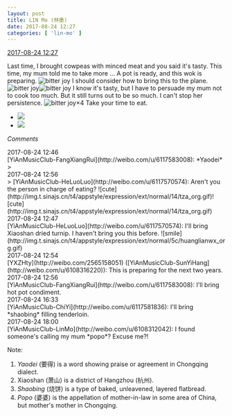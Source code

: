 ```yaml
---
layout: post
title: LIN Mo (林墨)
date: 2017-08-24 12:27
categories: [ 'lin-mo' ]
---
```


<div class="weibo-info">
  <a href="http://weibo.com/6108312042/Fiz3rwg0c">2017-08-24 12:27</a>
</div>

Last time, I brought cowpeas with minced meat and you said it's tasty. This time, my mum told me to take more … A pot is ready, and this wok is preparing. ![bitter joy](http://img.t.sinajs.cn/t4/appstyle/expression/ext/normal/2c/moren_yunbei_org.png) I should consider how to bring this to the plane. ![bitter joy](http://img.t.sinajs.cn/t4/appstyle/expression/ext/normal/2c/moren_yunbei_org.png)![bitter joy](http://img.t.sinajs.cn/t4/appstyle/expression/ext/normal/2c/moren_yunbei_org.png) I know it's tasty, but I have to persuade my mum not to cook too much. But it still turns out to be so much. I can't stop her persistence. ![bitter joy](http://img.t.sinajs.cn/t4/appstyle/expression/ext/normal/2c/moren_yunbei_org.png)×4 Take your time to eat.

<!-- more -->

<ul class="weibo-pic-list-1">
  <li class="weibo-pic">
    <a href="http://wx1.sinaimg.cn/mw690/006FnQZYly1fiup4agpruj32c0340u0x.jpg"><img src="//wx1.sinaimg.cn/thumb150/006FnQZYly1fiup4agpruj32c0340u0x.jpg" /></a>
  </li>
  <li class="weibo-pic">
    <a href="http://wx4.sinaimg.cn/mw690/006FnQZYly1fiup4fztnnj33402c04qq.jpg"><img src="//wx4.sinaimg.cn/thumb150/006FnQZYly1fiup4fztnnj33402c04qq.jpg" /></a>
  </li>
</ul>

*Comments*

<div class="weibo-info">2017-08-24 12:46</div>
[YiAnMusicClub-FangXiangRui](http://weibo.com/u/6117583008): *Yaodei*
> <div class="weibo-info">2017-08-24 12:56</div>
> [YiAnMusicClub-HeLuoLuo](http://weibo.com/u/6117570574): Aren't you the person in charge of eating? ![cute](http://img.t.sinajs.cn/t4/appstyle/expression/ext/normal/14/tza_org.gif)![cute](http://img.t.sinajs.cn/t4/appstyle/expression/ext/normal/14/tza_org.gif)

<div class="weibo-info">2017-08-24 12:47</div>
[YiAnMusicClub-HeLuoLuo](http://weibo.com/u/6117570574): I'll bring Xiaoshan dried turnip. I haven't bring you this before. ![smile](http://img.t.sinajs.cn/t4/appstyle/expression/ext/normal/5c/huanglianwx_org.gif)

<div class="weibo-info">2017-08-24 12:54</div>
[YXZHty](http://weibo.com/2565158051) ([YiAnMusicClub-SunYiHang](http://weibo.com/u/6108316220)): This is preparing for the next two years.

<div class="weibo-info">2017-08-24 12:56</div>
[YiAnMusicClub-FangXiangRui](http://weibo.com/u/6117583008): I'll bring hot pot condiment.

<div class="weibo-info">2017-08-24 16:33</div>
[YiAnMusicClub-ChiYi](http://weibo.com/u/6117581836): I'll bring *shaobing* filling tenderloin.

<div class="weibo-info">2017-08-24 18:00</div>
[YiAnMusicClub-LinMo](http://weibo.com/u/6108312042): I found someone's calling my mum *popo*? Excuse me?!

Note:
1. *Yaodei* (要得) is a word showing praise or agreement in Chongqing dialect.
1. Xiaoshan (萧山) is a district of Hangzhou (杭州).
1. *Shaobing* (烧饼) is a type of baked, unleavened, layered flatbread.
1. *Popo* (婆婆) is the appellation of mother-in-law in some area of China, but mother's mother in Chongqing.
